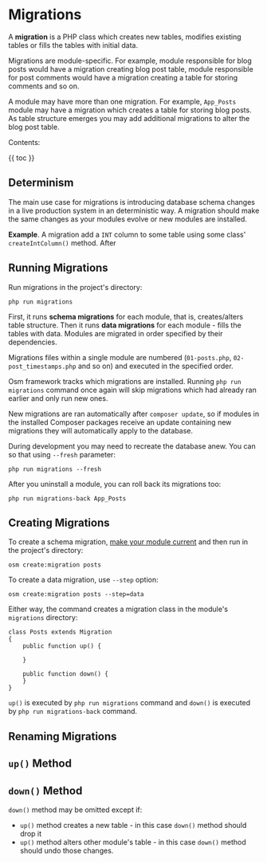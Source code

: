 # Migrations

A **migration** is a PHP class which creates new tables, modifies existing tables or fills the tables with initial data.

Migrations are module-specific. For example, module responsible for blog posts would have a migration creating blog post table, module responsible for post comments would have a migration creating a table for storing comments and so on.

A module may have more than one migration. For example, `App_Posts` module may have a migration which creates a table for storing blog posts. As table structure emerges you may add additional migrations to alter the blog post table. 

Contents:

{{ toc }}

## Determinism

The main use case for migrations is introducing database schema changes in a live production system in an deterministic way. A migration should make the same changes as your modules evolve or new modules are installed.

**Example**. A migration add a `INT` column to some table using some class' `createIntColumn()` method. After 

## Running Migrations 

Run migrations in the project's directory:

    php run migrations
    
First, it runs **schema migrations** for each module, that is, creates/alters table structure. Then it runs **data migrations** for each module - fills the tables with data. Modules are migrated in order specified by their dependencies.

Migrations files within a single module are numbered (`01-posts.php`, `02-post_timestamps.php` and so on) and executed in the specified order.

Osm framework tracks which migrations are installed. Running `php run migrations` command once again will skip migrations which had already ran earlier and only run new ones.

New migrations are ran automatically after `composer update`, so if modules in the installed Composer packages receive an update containing new migrations they will automatically apply to the database.

During development you may need to recreate the database anew. You can so that using `--fresh` parameter:

    php run migrations --fresh
    
After you uninstall a module, you can roll back its migrations too:

    php run migrations-back App_Posts
    
## Creating Migrations

To create a schema migration, [make your module current](../core/modules.html#current-module) and then run in the project's directory:

    osm create:migration posts
    
To create a data migration, use `--step` option:

    osm create:migration posts --step=data
    
Either way, the command creates a migration class in the module's `migrations` directory:

    class Posts extends Migration
    {
        public function up() {
    
        }
    
        public function down() {
        }
    }

`up()` is executed by `php run migrations` command and `down()` is executed by `php run migrations-back` command.

## Renaming Migrations

## `up()` Method

## `down()` Method 

`down()` method may be omitted except if:

* `up()` method creates a new table - in this case `down()` method should drop it
* `up()` method alters other module's table - in this case `down()` method should undo those changes.